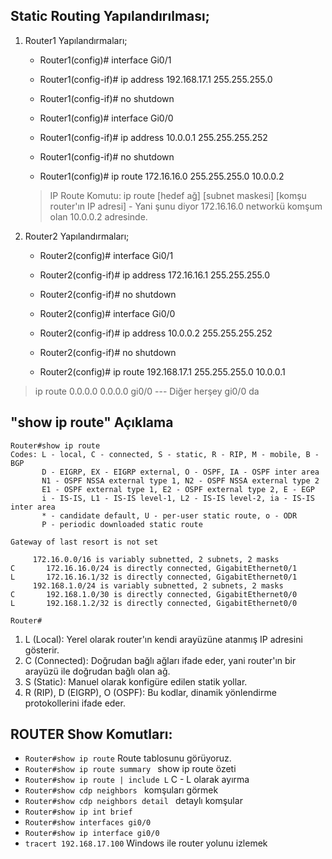 ## Static Routing Yapılandırılması;
1. Router1 Yapılandırmaları;
    - Router1(config)# interface Gi0/1
    - Router1(config-if)# ip address 192.168.17.1 255.255.255.0
    - Router1(config-if)# no shutdown

    - Router1(config)# interface Gi0/0
    - Router1(config-if)# ip address 10.0.0.1 255.255.255.252
    - Router1(config-if)# no shutdown

    - Router1(config)# ip route 172.16.16.0 255.255.255.0 10.0.0.2
    > IP Route Komutu: ip route [hedef ağ] [subnet maskesi] [komşu router'ın IP adresi] - Yani şunu diyor 172.16.16.0 networkü komşum olan 10.0.0.2 adresinde.
2. Router2 Yapılandırmaları;
    - Router2(config)# interface Gi0/1
    - Router2(config-if)# ip address 172.16.16.1 255.255.255.0
    - Router2(config-if)# no shutdown

    - Router2(config)# interface Gi0/0
    - Router2(config-if)# ip address 10.0.0.2 255.255.255.252
    - Router2(config-if)# no shutdown

    - Router2(config)# ip route 192.168.17.1 255.255.255.0 10.0.0.1

> ip route 0.0.0.0 0.0.0.0 gi0/0 --- Diğer herşey gi0/0 da 




## "show ip route" Açıklama
``` 
Router#show ip route
Codes: L - local, C - connected, S - static, R - RIP, M - mobile, B - BGP
       D - EIGRP, EX - EIGRP external, O - OSPF, IA - OSPF inter area
       N1 - OSPF NSSA external type 1, N2 - OSPF NSSA external type 2
       E1 - OSPF external type 1, E2 - OSPF external type 2, E - EGP
       i - IS-IS, L1 - IS-IS level-1, L2 - IS-IS level-2, ia - IS-IS inter area
       * - candidate default, U - per-user static route, o - ODR
       P - periodic downloaded static route

Gateway of last resort is not set

     172.16.0.0/16 is variably subnetted, 2 subnets, 2 masks
C       172.16.16.0/24 is directly connected, GigabitEthernet0/1
L       172.16.16.1/32 is directly connected, GigabitEthernet0/1
     192.168.1.0/24 is variably subnetted, 2 subnets, 2 masks
C       192.168.1.0/30 is directly connected, GigabitEthernet0/0
L       192.168.1.2/32 is directly connected, GigabitEthernet0/0

Router# 
```
1. L (Local): Yerel olarak router'ın kendi arayüzüne atanmış IP adresini gösterir.
2. C (Connected): Doğrudan bağlı ağları ifade eder, yani router'ın bir arayüzü ile doğrudan bağlı olan ağ.
3. S (Static): Manuel olarak konfigüre edilen statik yollar.
4. R (RIP), D (EIGRP), O (OSPF): Bu kodlar, dinamik yönlendirme protokollerini ifade eder.




## ROUTER Show Komutları:
- `Router#show ip route` Route tablosunu görüyoruz.
- `Router#show ip route summary ` show ip route özeti
- `Router#show ip route | include L` C - L olarak ayırma
- `Router#show cdp neighbors ` komşuları görmek
- `Router#show cdp neighbors detail ` detaylı komşular
- `Router#show ip int brief ` 
- `Router#show interfaces gi0/0` 
- `Router#show ip interface gi0/0` 
- `tracert 192.168.17.100` Windows ile router yolunu izlemek


